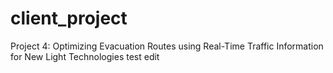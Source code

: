 # client_project
Project 4: Optimizing Evacuation Routes using Real-Time Traffic Information for New Light Technologies
test edit
